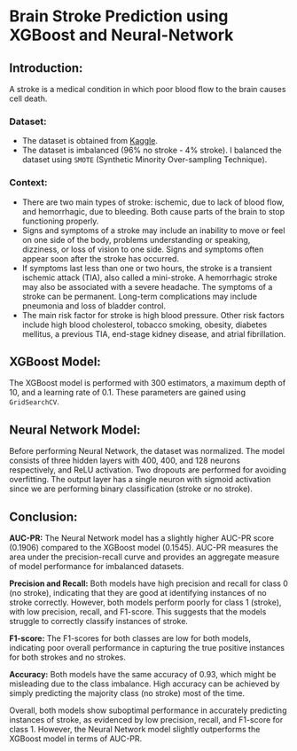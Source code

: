 # Brain Stroke Prediction using XGBoost and Neural-Network
## Introduction:
A stroke is a medical condition in which poor blood flow to the brain causes cell death.
### Dataset:
- The dataset is obtained from [Kaggle](https://www.kaggle.com/datasets/zzettrkalpakbal/full-filled-brain-stroke-dataset?datasetId=2343381&sortBy=voteCount).
- The dataset is imbalanced (96% no stroke - 4% stroke). I balanced the dataset using `SMOTE` (Synthetic Minority Over-sampling Technique).
### Context:
- There are two main types of stroke: ischemic, due to lack of blood flow, and hemorrhagic, due to bleeding. Both cause parts of the brain to stop functioning properly. 
- Signs and symptoms of a stroke may include an inability to move or feel on one side of the body, problems understanding or speaking, dizziness, or loss of vision to one side. Signs and symptoms often appear soon after the stroke has occurred. 
- If symptoms last less than one or two hours, the stroke is a transient ischemic attack (TIA), also called a mini-stroke. A hemorrhagic stroke may also be associated with a severe headache. The symptoms of a stroke can be permanent. Long-term complications may include pneumonia and loss of bladder control.
- The main risk factor for stroke is high blood pressure. Other risk factors include high blood cholesterol, tobacco smoking, obesity, diabetes mellitus, a previous TIA, end-stage kidney disease, and atrial fibrillation.

## XGBoost Model:
The XGBoost model is performed with 300 estimators, a maximum depth of 10, and a learning rate of 0.1. These parameters are gained using `GridSearchCV`.

## Neural Network Model:
Before performing Neural Network, the dataset was normalized. The model consists of three hidden layers with 400, 400, and 128 neurons respectively, and ReLU activation. Two dropouts are performed for avoiding overfitting. The output layer has a single neuron with sigmoid activation since we are performing binary classification (stroke or no stroke).

## Conclusion:
**AUC-PR:** The Neural Network model has a slightly higher AUC-PR score (0.1906) compared to the XGBoost model (0.1545). AUC-PR measures the area under the precision-recall curve and provides an aggregate measure of model performance for imbalanced datasets.

**Precision and Recall:** Both models have high precision and recall for class 0 (no stroke), indicating that they are good at identifying instances of no stroke correctly. However, both models perform poorly for class 1 (stroke), with low precision, recall, and F1-score. This suggests that the models struggle to correctly classify instances of stroke.

**F1-score:** The F1-scores for both classes are low for both models, indicating poor overall performance in capturing the true positive instances for both strokes and no strokes.

**Accuracy:** Both models have the same accuracy of 0.93, which might be misleading due to the class imbalance. High accuracy can be achieved by simply predicting the majority class (no stroke) most of the time.

Overall, both models show suboptimal performance in accurately predicting instances of stroke, as evidenced by low precision, recall, and F1-score for class 1. However, the Neural Network model slightly outperforms the XGBoost model in terms of AUC-PR.
